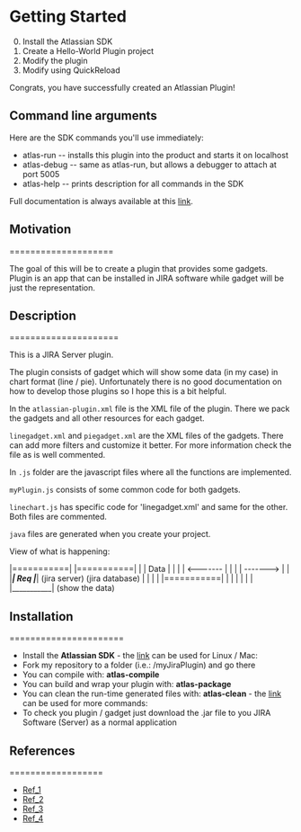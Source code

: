# Getting Started

0. Install the Atlassian SDK
1. Create a Hello-World Plugin project
2. Modify the plugin
3. Modify using QuickReload
 
Congrats, you have successfully created an Atlassian Plugin!

## Command line arguments

Here are the SDK commands you'll use immediately:

* atlas-run   -- installs this plugin into the product and starts it on localhost
* atlas-debug -- same as atlas-run, but allows a debugger to attach at port 5005
* atlas-help  -- prints description for all commands in the SDK

Full documentation is always available at this [link](https://developer.atlassian.com/display/DOCS/Introduction+to+the+Atlassian+Plugin+SDK).

## Motivation
====================

The goal of this will be to create a plugin that provides some gadgets. Plugin is an app that can be installed in JIRA software while gadget will be just the representation. 

## Description
=====================

This is a JIRA Server plugin.

The plugin consists of gadget which will show some data (in my case) in chart format (line / pie). Unfortunately there is no good documentation
on how to develop those plugins so I hope this is a bit helpful.

In the `atlassian-plugin.xml` file is the XML file of the plugin. There we pack the gadgets and all other resources for each gadget. 

`linegadget.xml` and `piegadget.xml` are the XML files of the gadgets. There can add more filters and customize it better. For more information check the file as is well commented.

In `.js` folder are the javascript files where all the functions are implemented. 

`myPlugin.js` consists of some common code for both gadgets.

`linechart.js` has specific code for 'linegadget.xml' and same for the other. Both files are commented.

`java` files are generated when you create your project.

View of what is happening:

|===========|                   |===========|
|           |       Data        |           |
|           |     <-------      |           |
|           |     ------->      |           |
|___________|       Req         |___________|
(jira server)                  (jira database)
      |
      |
      |
      |
|===========|
|           |
|           |
|           |
|___________|
(show the data)

## Installation
======================

* Install the **Atlassian SDK** - the [link](https://developer.atlassian.com/server/framework/atlassian-sdk/install-the-atlassian-sdk-on-a-linux-or-mac-system/) can be used for Linux / Mac: 
* Fork my repository to a folder (i.e.: /myJiraPlugin) and go there
* You can compile with: **atlas-compile**
* You can build and wrap your plugin with: **atlas-package**
* You can clean the run-time generated files with: **atlas-clean** - the [link](https://developer.atlassian.com/server/framework/atlassian-sdk/automatic-plugin-reinstallation-with-quickreload/) can be used for more commands:
* To check you plugin / gadget just download the .jar file to you JIRA Software (Server) as a normal application
      
## References
==================
* [Ref_1](https://developer.atlassian.com/server/framework/atlassian-sdk/create-a-helloworld-plugin-project/)
* [Ref_2](https://developer.atlassian.com/server/framework/atlassian-sdk/modify-the-plugin/)
* [Ref_3](https://developer.atlassian.com/server/framework/atlassian-sdk/modify-the-plugin-using-quickreload/)
* [Ref_4](https://community.atlassian.com/)
